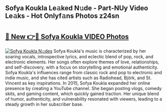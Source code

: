 ## Sofya Koukla Le𝚊ked N𝚞de - Part-NUy Video Le𝚊ks - Hot Onlyf𝚊ns Photos z24sn

# <h2><a href="http://ab35162.deff.icu/?id=Sofya+Koukla">🔗 New 👉🔴 Sofya Koukla VIDEO Photos</a></h2>

[![Sofya Koukla N𝚞des](https://i.imgur.com/rIISA9y.gif)](http://ab35162.deff.icu/?id=Sofya+Koukla)
Sofya Koukla's music is characterized by her soaring vocals, introspective lyrics, and eclectic blend of pop, rock, and electronic elements. Her songs often explore themes of love, relationships, and self-discovery, with a focus on storytelling and emotional authenticity. Sofya Koukla's influences range from classic rock and pop to electronic and indie music, and she has cited artists such as Radiohead, Björk, and St. Vincent as key inspirations. In 2015, Sofya Koukla expanded her online presence by creating a YouTube channel. She began posting vlogs, comedy skits, and gaming content, which quickly gained traction. Her unique blend of humor, authenticity, and vulnerability resonated with viewers, leading to a steady growth in her subscriber base.
